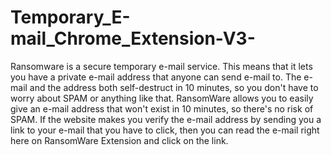 # Temporary_E-mail_Chrome_Extension-V3-
Ransomware is a secure temporary e-mail service. This means that it lets you have a private e-mail address that anyone can send e-mail to.
The e-mail and the address both self-destruct in 10 minutes, so you don't have to worry about SPAM or anything like that.
RansomWare allows you to easily give an e-mail address that won't exist in 10 minutes, so there's no risk of SPAM.
If the website makes you verify the e-mail address by sending you a link to your e-mail that you have to click, then you can read the e-mail 
right here on RansomWare Extension and click on the link.

